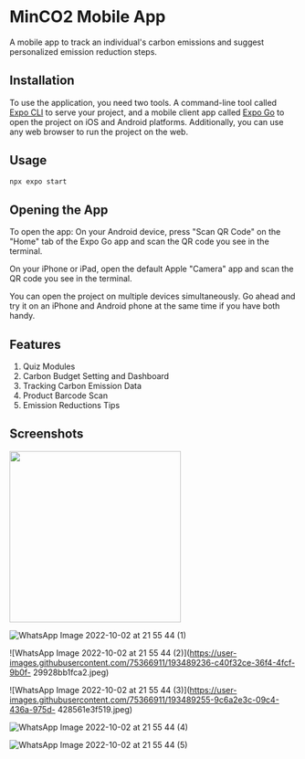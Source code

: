 # MinCO2 Mobile App

A mobile app to track an individual's carbon emissions and suggest personalized emission reduction steps.

## Installation

To use the application, you need two tools. A command-line tool called [Expo CLI](https://docs.expo.dev/get-started/installation/#1-expo-cli) to serve your project, and a mobile client app called [Expo Go](https://docs.expo.dev/get-started/installation/#2-expo-go-app-for-ios-and) to open the project on iOS and Android platforms. Additionally, you can use any web browser to run the project on the web.


## Usage

```python
npx expo start
```

## Opening the App
To open the app:
On your Android device, press "Scan QR Code" on the "Home" tab of the Expo Go app and scan the QR code you see in the terminal.

On your iPhone or iPad, open the default Apple "Camera" app and scan the QR code you see in the terminal.

You can open the project on multiple devices simultaneously. Go ahead and try it on an iPhone and Android phone at the same time if you have both handy.

## Features
1. Quiz Modules
2. Carbon Budget Setting and Dashboard
3. Tracking Carbon Emission Data
4. Product Barcode Scan 
5. Emission Reductions Tips

## Screenshots

<img src="[https://github.com/favicon.ico](https://user-images.githubusercontent.com/75366911/193489215-4457499a-65e1-4ae2-b432-10cf9caeab1b.jpeg)" width="300">

![WhatsApp Image 2022-10-02 at 21 55 44 (1)](https://user-images.githubusercontent.com/75366911/193489218-08e0f097-4c35-466d-bf4e-94ffb53275dd.jpeg)

![WhatsApp Image 2022-10-02 at 21 55 44 (2)](https://user-images.githubusercontent.com/75366911/193489236-c40f32ce-36f4-4fcf-9b0f-
29928bb1fca2.jpeg)

![WhatsApp Image 2022-10-02 at 21 55 44 (3)](https://user-images.githubusercontent.com/75366911/193489255-9c6a2e3c-09c4-436a-975d-
428561e3f519.jpeg)

![WhatsApp Image 2022-10-02 at 21 55 44 (4)](https://user-images.githubusercontent.com/75366911/193489263-d74cdab4-1c2d-417c-9f07-3e37e0136d97.jpeg)

![WhatsApp Image 2022-10-02 at 21 55 44 (5)](https://user-images.githubusercontent.com/75366911/193489301-f2e50953-d26a-418b-9c5c-5358a278e5f3.jpeg)






